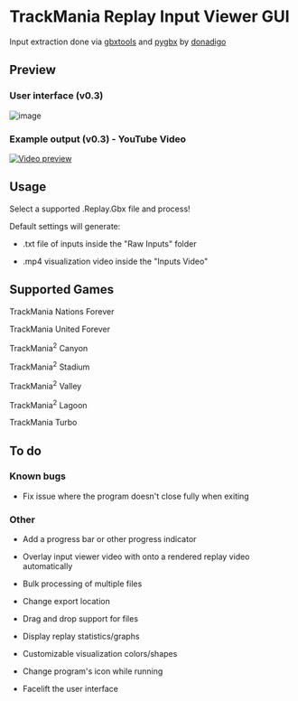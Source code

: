 # TrackMania Replay Input Viewer GUI

Input extraction done via [gbxtools](https://github.com/donadigo/gbxtools) and [pygbx](https://github.com/donadigo/pygbx) by [donadigo](https://github.com/donadigo)


## Preview
### User interface (v0.3)
![image](https://user-images.githubusercontent.com/32379779/119478450-ad4dad80-bd04-11eb-916a-7d2268a2cc90.png)

### Example output (v0.3) - YouTube Video
[![Video preview](http://img.youtube.com/vi/mG7xsEQ2H98/0.jpg)](http://www.youtube.com/watch?v=mG7xsEQ2H98 "(Controller inputs) Turbo #128 - 58.330 by riolu")

## Usage

Select a supported .Replay.Gbx file and process!

Default settings will generate:

- .txt file of inputs inside the "Raw Inputs" folder

- .mp4 visualization video inside the "Inputs Video"


## Supported Games

TrackMania Nations Forever

TrackMania United Forever

TrackMania<sup>2</sup> Canyon

TrackMania<sup>2</sup> Stadium

TrackMania<sup>2</sup> Valley

TrackMania<sup>2</sup> Lagoon

TrackMania Turbo

## To do

### Known bugs

- Fix issue where the program doesn't close fully when exiting

### Other

- Add a progress bar or other progress indicator

- Overlay input viewer video with onto a rendered replay video automatically

- Bulk processing of multiple files

- Change export location

- Drag and drop support for files

- Display replay statistics/graphs

- Customizable visualization colors/shapes

- Change program's icon while running

- Facelift the user interface

